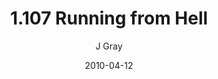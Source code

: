 ---
title: '1.107 Running from Hell'
alt: 'Mysteries of the Arcana'
date: '2010-04-12'
author: 'J Gray'
artist: 'Keira'
chapter: '1 More Heavens and Earths'
filler: false
---